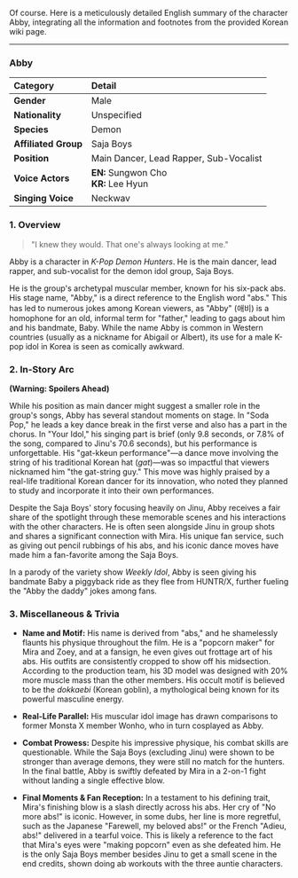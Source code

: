 Of course. Here is a meticulously detailed English summary of the character Abby, integrating all the information and footnotes from the provided Korean wiki page.

---

### **Abby**

| Category             | Detail                                    |
| :------------------- | :---------------------------------------- |
| **Gender**           | Male                                      |
| **Nationality**      | Unspecified                               |
| **Species**          | Demon                                     |
| **Affiliated Group** | Saja Boys                                 |
| **Position**         | Main Dancer, Lead Rapper, Sub-Vocalist    |
| **Voice Actors**     | **EN:** Sungwon Cho <br> **KR:** Lee Hyun |
| **Singing Voice**    | Neckwav                                   |

### **1. Overview**

> "I knew they would. That one's always looking at me."

Abby is a character in _K-Pop Demon Hunters_. He is the main dancer, lead rapper, and sub-vocalist for the demon idol group, Saja Boys.

He is the group's archetypal muscular member, known for his six-pack abs. His stage name, "Abby," is a direct reference to the English word "abs." This has led to numerous jokes among Korean viewers, as "Abby" (애비) is a homophone for an old, informal term for "father," leading to gags about him and his bandmate, Baby. While the name Abby is common in Western countries (usually as a nickname for Abigail or Albert), its use for a male K-pop idol in Korea is seen as comically awkward.

### **2. In-Story Arc**

**(Warning: Spoilers Ahead)**

While his position as main dancer might suggest a smaller role in the group's songs, Abby has several standout moments on stage. In "Soda Pop," he leads a key dance break in the first verse and also has a part in the chorus. In "Your Idol," his singing part is brief (only 9.8 seconds, or 7.8% of the song, compared to Jinu's 70.6 seconds), but his performance is unforgettable. His "gat-kkeun performance"—a dance move involving the string of his traditional Korean hat (_gat_)—was so impactful that viewers nicknamed him "the gat-string guy." This move was highly praised by a real-life traditional Korean dancer for its innovation, who noted they planned to study and incorporate it into their own performances.

Despite the Saja Boys' story focusing heavily on Jinu, Abby receives a fair share of the spotlight through these memorable scenes and his interactions with the other characters. He is often seen alongside Jinu in group shots and shares a significant connection with Mira. His unique fan service, such as giving out pencil rubbings of his abs, and his iconic dance moves have made him a fan-favorite among the Saja Boys.

In a parody of the variety show _Weekly Idol_, Abby is seen giving his bandmate Baby a piggyback ride as they flee from HUNTR/X, further fueling the "Abby the daddy" jokes among fans.

### **3. Miscellaneous & Trivia**

- **Name and Motif:** His name is derived from "abs," and he shamelessly flaunts his physique throughout the film. He is a "popcorn maker" for Mira and Zoey, and at a fansign, he even gives out frottage art of his abs. His outfits are consistently cropped to show off his midsection. According to the production team, his 3D model was designed with 20% more muscle mass than the other members. His occult motif is believed to be the _dokkaebi_ (Korean goblin), a mythological being known for its powerful masculine energy.

- **Real-Life Parallel:** His muscular idol image has drawn comparisons to former Monsta X member Wonho, who in turn cosplayed as Abby.

- **Combat Prowess:** Despite his impressive physique, his combat skills are questionable. While the Saja Boys (excluding Jinu) were shown to be stronger than average demons, they were still no match for the hunters. In the final battle, Abby is swiftly defeated by Mira in a 2-on-1 fight without landing a single effective blow.

- **Final Moments & Fan Reception:** In a testament to his defining trait, Mira's finishing blow is a slash directly across his abs. Her cry of "No more abs!" is iconic. However, in some dubs, her line is more regretful, such as the Japanese "Farewell, my beloved abs!" or the French "Adieu, abs!" delivered in a tearful voice. This is likely a reference to the fact that Mira's eyes were "making popcorn" even as she defeated him. He is the only Saja Boys member besides Jinu to get a small scene in the end credits, shown doing ab workouts with the three auntie characters.
